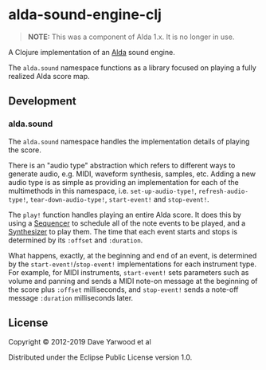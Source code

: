 # alda-sound-engine-clj

> **NOTE:** This was a component of Alda 1.x. It is no longer in use.

A Clojure implementation of an [Alda](https://github.com/alda-lang/alda) sound
engine.

The `alda.sound` namespace functions as a library focused on playing a fully
realized Alda score map.

## Development

### alda.sound

The `alda.sound` namespace handles the implementation details of playing the
score.

There is an "audio type" abstraction which refers to different ways to generate
audio, e.g. MIDI, waveform synthesis, samples, etc. Adding a new audio type is
as simple as providing an implementation for each of the multimethods in this
namespace, i.e. `set-up-audio-type!`, `refresh-audio-type!`,
`tear-down-audio-type!`, `start-event!` and `stop-event!`.

The `play!` function handles playing an entire Alda score. It does this by using
a [Sequencer][jsm-sequencer] to schedule all of the note events to be played,
and a [Synthesizer][jsm-synth] to play them. The time that each event starts and
stops is determined by its `:offset` and `:duration`.

What happens, exactly, at the beginning and end of an event, is determined by
the `start-event!`/`stop-event!` implementations for each instrument type. For
example, for MIDI instruments, `start-event!` sets parameters such as volume and
panning and sends a MIDI note-on message at the beginning of the score plus
`:offset` milliseconds, and `stop-event!` sends a note-off message `:duration`
milliseconds later.

[jsm-sequencer]: https://docs.oracle.com/javase/7/docs/api/javax/sound/midi/Sequencer.html
[jsm-synth]: https://docs.oracle.com/javase/7/docs/api/javax/sound/midi/Synthesizer.html

## License

Copyright © 2012-2019 Dave Yarwood et al

Distributed under the Eclipse Public License version 1.0.
